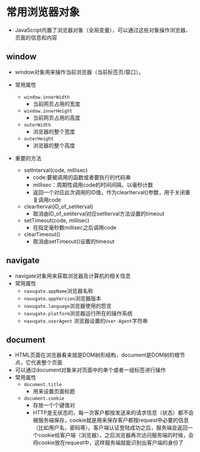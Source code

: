 # 常用浏览器对象
- JavaScript内置了浏览器对象（全局变量），可以通过这些对象操作浏览器、页面的信息和内容


## window
- window对象用来操作当前浏览器（当前标签页/窗口）。
- 常用属性
	- `window.innerWidth`
		- 当前网页占用的宽度
	- `window.innerHeight`
		- 当前网页占用的高度
	- `outerWidth`
		- 浏览器的整个宽度
	- `outerHeight`
		- 浏览器的整个高度  

- 重要的方法
	- setInterval(code, millisec)
		- code:要被调用的函数或者要执行的代码串
		- millisec：周期性调用code的时间间隔，以毫秒计数
		- 返回一个对应此次调用的ID值，作为clearIterval()参数，用于关闭重复调用code
	- clearIterval(ID_of_setiterval)
		- 取消由ID_of_setiterval对应setIterval方法设置的timeout
	-  setTimeout(code, millisec)
		-  在指定毫秒数millisec之后调用code
	-  clearTimeout()
		-  取消由setTimeout()设置的timeout
	



## navigate
- navigate对象用来获取浏览器及计算机的相关信息
- 常用属性
	- `navugate.appName`浏览器名称
	- `navugate.appVersion`浏览器版本
	- `navugate.language`浏览器使用的怨言
	- `navugate.platform`浏览器运行所在的操作系统
	- `navugate.userAgent` 浏览器设置的`User-Agent`字符串


## document
- HTML页面在浏览器看来就是DOM树形结构，document是DOM树的根节点，它代表整个页面
- 可以通过document对象来对页面中的单个或者一组标签进行操作
- 常用属性
	- `document.title`
		- 用来设置页面标题
	- `document.cookie`
		- 存放一个个键值对
		- HTTP是无状态的，每一次客户都按发送来的请求信息（状态）都不会被服务端保存，cookie就是用来保存客户都按request中必要的信息（比如用户名，密码等）。客户端认证登陆成功之后，服务端会返回一个cookie给客户端（浏览器），之后浏览器再次访问服务端的时候，会将cookie放在request中，这样服务端就能识别出客户端的身份了 
